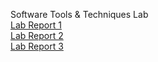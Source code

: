 Software Tools & Techniques Lab\
[Lab Report 1](lab-report-1-week2.md)\
[Lab Report 2](lab-report-2-week4.md)\
[Lab Report 3](lab-report-3-week5.md)